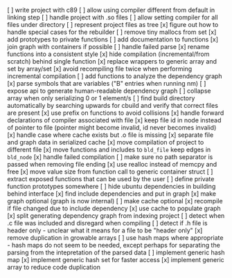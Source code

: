 [ ] write project with c89
[ ] allow using compiler different from default in linking step
[ ] handle project with .so files
[ ] allow setting compiler for all files under directory
[ ] represent project files as tree
[x] figure out how to handle special cases for the rebuilder
[ ] remove tiny mallocs from set
[x] add prototypes to private functions
[ ] add documentation to functions
[x] join graph with containers if possible
[ ] handle failed parse
[x] rename functions into a consistent style
[x] hide compilation (incremental/from scratch) behind single function
[x] replace wrappers to generic array and set by array/set
[x] avoid recompiling file twice when performing incremental compilation
[ ] add functions to analyze the dependency graph
[x] parse symbols that are variables ("B" entries when running nm)
[ ] expose api to generate human-readable dependency graph
[ ] collapse array when only serializing 0 or 1 element/s
[ ] find build directory automatically by searching upwards for cbuild and verify that correct files are present
[x] use prefix on functions to avoid collisions
[x] handle forward declarations of compiler associated with file
[x] keep file id in node instead of pointer to file (pointer might become invalid, id never becomes invalid)
[x] handle case where cache exists but .o file is missing
[x] separate file and graph data in serialized cache
[x] move compilation of project to different file
[x] move functions and includes to `bld_file` keep edges in `bld_node`
[x] handle failed compilation
[ ] make sure no path separator is passed when removing file ending
[x] use realloc instead of memcpy and free
[x] move value size from function call to generic container struct
[ ] extract exposed functions that can be used by the user
[ ] define private function prototypes somewhere
[ ] hide ubuntu dependencies in building behind interface
[x] find include dependencies and put in graph
[x] make graph optional (graph is now internal)
[ ] make cache optional
[x] recompile if file changed due to include dependency
[x] use cache to populate graph
[x] split generating dependency graph from indexing project
[ ] detect when .c file was included and disregard when compiling
[ ] detect if .h file is header only
    - unclear what it means for a file to be "header only"
[x] remove duplication in growable arrays
[ ] use hash maps where appropriate
    - hash maps do not seem to be needed, except perhaps for separating the parsing from the intepretation of the parsed data
[ ] implement generic hash map
[x] implement generic hash set for faster access
[x] implement generic array to reduce code duplication

